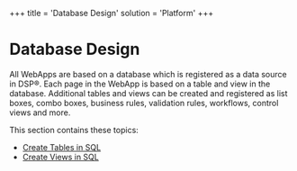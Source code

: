 +++
title = 'Database Design'
solution = 'Platform'
+++

# Database Design

All WebApps are based on a database which is registered as a data source
in DSP®. Each page in the WebApp is based on a table and view in the
database. Additional tables and views can be created and registered as
list boxes, combo boxes, business rules, validation rules, workflows,
control views and more.

This section contains these topics:

  - [Create Tables in SQL](Create_Tables_in_SQL)
  - [Create Views in SQL](Create_Views_in_SQL)
